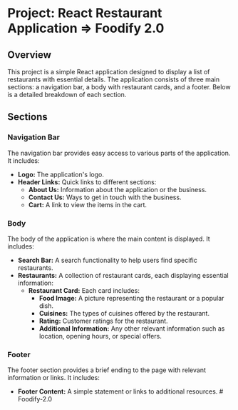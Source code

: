 # Project: React Restaurant Application => Foodify 2.0

## Overview

This project is a simple React application designed to display a list of restaurants with essential details. The application consists of three main sections: a navigation bar, a body with restaurant cards, and a footer. Below is a detailed breakdown of each section.

## Sections

### Navigation Bar

The navigation bar provides easy access to various parts of the application. It includes:

- **Logo:** The application's logo.
- **Header Links:** Quick links to different sections:
  - **About Us:** Information about the application or the business.
  - **Contact Us:** Ways to get in touch with the business.
  - **Cart:** A link to view the items in the cart.

### Body

The body of the application is where the main content is displayed. It includes:

- **Search Bar:** A search functionality to help users find specific restaurants.
- **Restaurants:** A collection of restaurant cards, each displaying essential information:
  - **Restaurant Card:** Each card includes:
    - **Food Image:** A picture representing the restaurant or a popular dish.
    - **Cuisines:** The types of cuisines offered by the restaurant.
    - **Rating:** Customer ratings for the restaurant.
    - **Additional Information:** Any other relevant information such as location, opening hours, or special offers.

### Footer

The footer section provides a brief ending to the page with relevant information or links. It includes:

- **Footer Content:** A simple statement or links to additional resources.
#   F o o d i f y - 2 . 0  
 